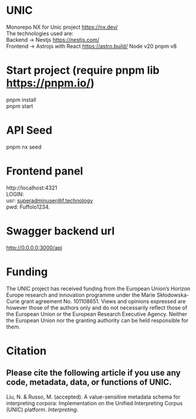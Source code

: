 # UNIC

Monorepo NX for Unic project https://nx.dev/ \
The technologies used are:\
Backend -> Nestjs https://nestjs.com/ \
Frontend -> Astrojs with React https://astro.build/
Node v20
pnpm v8

# Start project (require pnpm lib https://pnpm.io/)

pnpm install\
pnpm start

# API Seed

pnpm nx seed

# Frontend panel

http://localhost:4321 \
LOGIN:\
usr: superadminuser@f.technology\
pwd: Fuffolo1234.

# Swagger backend url

http://0.0.0.0:3000/api

# Funding 

The UNIC project has received funding from the European Union’s Horizon Europe research and innovation programme under the Marie Skłodowska-Curie grant agreement No. 101108651. Views and opinions expressed are however those of the authors only and do not necessarily reflect those of the European Union or the European Research Executive Agency. Neither the European Union nor the granting authority can be held responsible for them. 

# Citation 
## Please cite the following article if you use any code, metadata, data, or functions of UNIC.
Liu, N. & Russo, M. (accepted). A value-sensitive metadata schema for interpreting corpora: Implementation on the Unified Interpreting Corpus (UNIC) platform. *Interpreting*.
